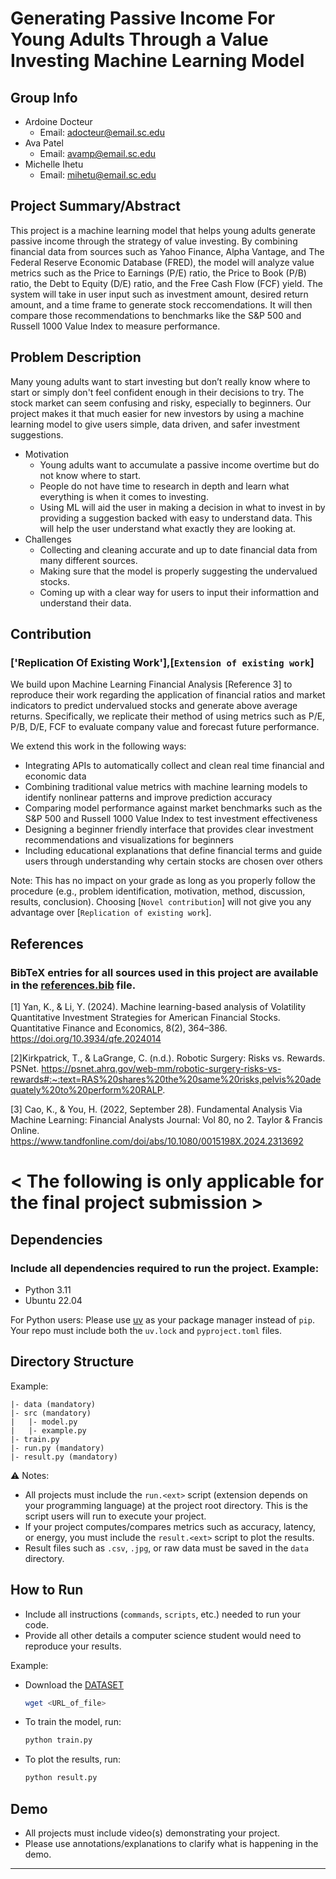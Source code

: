 # Generating Passive Income For Young Adults Through a Value Investing Machine Learning Model  

## Group Info  
- Ardoine Docteur
  - Email: adocteur@email.sc.edu   
- Ava Patel
  - Email: avamp@email.sc.edu  
- Michelle Ihetu
  - Email: mihetu@email.sc.edu  

## Project Summary/Abstract  
This project is a machine learning model that helps young adults generate passive income through the strategy of value investing.
By combining financial data from sources such as Yahoo Finance, Alpha Vantage, and The Federal Reserve Economic Database (FRED), the model will analyze value metrics such as the Price to Earnings (P/E) ratio, the Price to Book (P/B) ratio, the Debt to Equity (D/E) ratio, and the Free Cash Flow (FCF) yield. The system will take in user input such as investment amount, desired return amount, and a time frame to generate stock reccomendations. It will then compare those recommendations to benchmarks like the S&P 500 and Russell 1000 Value Index to measure performance.

## Problem Description  
Many young adults want to start investing but don’t really know where to start or simply don't feel confident enough in their decisions to try. The stock market can seem confusing and risky, especially to beginners. Our project makes it that much easier for new investors by using a machine learning model to give users simple, data driven, and safer investment suggestions.
- Motivation  
  - Young adults want to accumulate a passive income overtime but do not know where to start. 
  - People do not have time to research in depth and learn what everything is when it comes to investing.  
  - Using ML will aid the user in making a decision in what to invest in by providing a suggestion backed with easy to understand data. This will help the user understand what exactly they are looking at.  
- Challenges  
  - Collecting and cleaning accurate and up to date financial data from many different sources.  
  - Making sure that the model is properly suggesting the undervalued stocks.
  - Coming up with a clear way for users to input their informattion and understand their data.

## Contribution  
 

### ['Replication Of Existing Work'],[`Extension of existing work`]  
We build upon Machine Learning Financial Analysis [Reference 3] to reproduce their work regarding the application of financial ratios and market indicators to predict undervalued stocks and generate above average returns. Specifically, we replicate their method of using metrics such as P/E, P/B, D/E, FCF to evaluate company value and forecast future performance.

We extend this work in the following ways: 

- Integrating APIs to automatically collect and clean real time financial and economic data
- Combining traditional value metrics with machine learning models to identify nonlinear patterns and improve prediction accuracy
- Comparing model performance against market benchmarks such as the S&P 500 and Russell 1000 Value Index to test investment effectiveness
- Designing a beginner friendly interface that provides clear investment recommendations and visualizations for beginners
- Including educational explanations that define financial terms and guide users through understanding why certain stocks are chosen over others

Note: This has no impact on your grade as long as you properly follow the procedure (e.g., problem identification, motivation, method, discussion, results, conclusion). Choosing [`Novel contribution`] will not give you any advantage over [`Replication of existing work`].  

## References  
### BibTeX entries for all sources used in this project are available in the [references.bib](docs/references.bib) file.

[1] Yan, K., & Li, Y. (2024). Machine learning-based analysis of Volatility Quantitative Investment Strategies for American Financial Stocks. Quantitative Finance and Economics, 8(2), 364–386. https://doi.org/10.3934/qfe.2024014

[2]Kirkpatrick, T., & LaGrange, C. (n.d.). Robotic Surgery: Risks vs. Rewards. PSNet. https://psnet.ahrq.gov/web-mm/robotic-surgery-risks-vs-rewards#:~:text=RAS%20shares%20the%20same%20risks,pelvis%20adequately%20to%20perform%20RALP. 

[3] Cao, K., & You, H. (2022, September 28). Fundamental Analysis Via Machine Learning: Financial Analysts Journal: Vol 80, no 2. Taylor & Francis Online. https://www.tandfonline.com/doi/abs/10.1080/0015198X.2024.2313692

# < The following is only applicable for the final project submission >  

## Dependencies  
### Include all dependencies required to run the project. Example:  
- Python 3.11  
- Ubuntu 22.04  

For Python users: Please use [uv](https://docs.astral.sh/uv/) as your package manager instead of `pip`. Your repo must include both the `uv.lock` and `pyproject.toml` files.  

## Directory Structure  
Example:  
```
|- data (mandatory)
|- src (mandatory)
|   |- model.py
|   |- example.py
|- train.py
|- run.py (mandatory)
|- result.py (mandatory)
```

⚠️ Notes:  
- All projects must include the `run.<ext>` script (extension depends on your programming language) at the project root directory. This is the script users will run to execute your project.  
- If your project computes/compares metrics such as accuracy, latency, or energy, you must include the `result.<ext>` script to plot the results.  
- Result files such as `.csv`, `.jpg`, or raw data must be saved in the `data` directory.  

## How to Run  
- Include all instructions (`commands`, `scripts`, etc.) needed to run your code.  
- Provide all other details a computer science student would need to reproduce your results.  

Example:  
- Download the [DATASET](dataset_link)
  ```bash
  wget <URL_of_file>
  ```

- To train the model, run:  
  ```bash
  python train.py
  ```  
- To plot the results, run:  
  ```bash
  python result.py
  ```  

## Demo  
- All projects must include video(s) demonstrating your project.  
- Please use annotations/explanations to clarify what is happening in the demo.  
---

